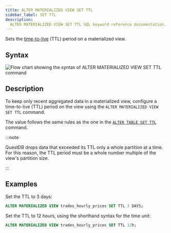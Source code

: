 ```yaml
---
title: ALTER MATERIALIZED VIEW SET TTL
sidebar_label: SET TTL
description:
  ALTER MATERIALIZED VIEW SET TTL SQL keyword reference documentation.
---
```


Sets the [time-to-live](/docs/concept/ttl/) (TTL) period on a materialized view.

## Syntax

![Flow chart showing the syntax of ALTER MATERIALIZED VIEW SET TTL command](/images/docs/diagrams/alterMatViewSetTtl.svg)

## Description

To keep only recent aggregated data in a materialized view, configure a
time-to-live (TTL) period on the view using the
`ALTER MATERIALIZED VIEW SET TTL` command.

The value follows the same rules as the one in the
[`ALTER TABLE SET TTL`](/docs/reference/sql/alter-table-set-ttl) command.

:::note

QuestDB drops data that exceeded its TTL only a whole partition at a time. For
this reason, the TTL period must be a whole number multiple of the view's
partition size.

:::

## Examples

Set the TTL to 3 days:

```sql
ALTER MATERIALIZED VIEW trades_hourly_prices SET TTL 3 DAYS;
```

Set the TTL to 12 hours, using the shorthand syntax for the time unit:

```sql
ALTER MATERIALIZED VIEW trades_hourly_prices SET TTL 12h;
```
